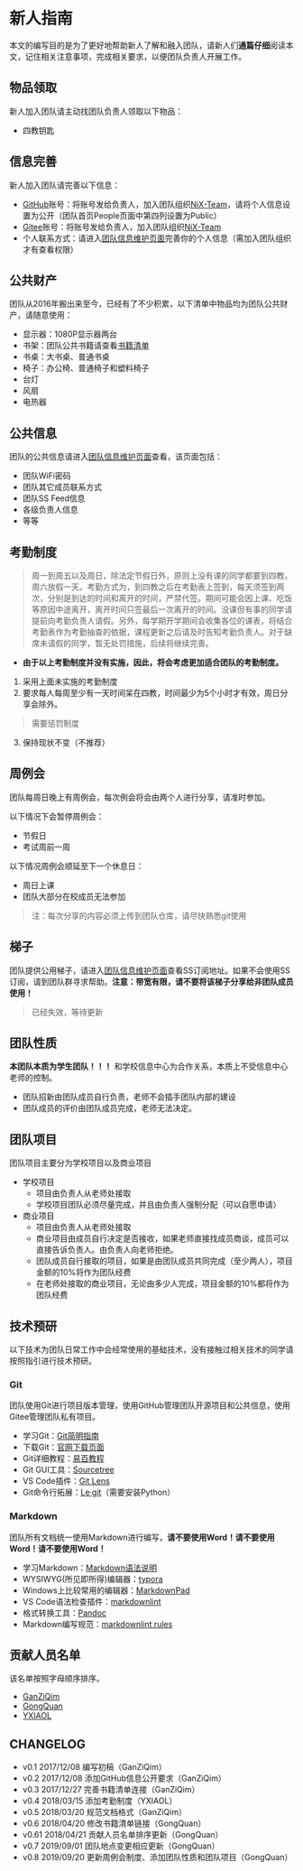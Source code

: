 # 新人指南

本文的编写目的是为了更好地帮助新人了解和融入团队，请新人们**通篇仔细**阅读本文，记住相关注意事项，完成相关要求，以便团队负责人开展工作。

## 物品领取

新人加入团队请主动找团队负责人领取以下物品：

* 四教钥匙

## 信息完善

新人加入团队请完善以下信息：

* [GitHub](https://github.com/)账号：将账号发给负责人，加入团队组织[NiX-Team](https://github.com/NiX-Team)，请将个人信息设置为公开（团队首页People页面中第四列设置为Public）
* [Gitee](https://gitee.com/)账号：将账号发给负责人，加入团队组织[NiX-Team](https://gitee.com/organizations/NiX-Team)
* 个人联系方式：请进入[团队信息维护页面](https://github.com/orgs/NiX-Team/projects/1)完善你的个人信息（需加入团队组织才有查看权限）

## 公共财产

团队从2016年搬出来至今，已经有了不少积累，以下清单中物品均为团队公共财产，请随意使用：

* 显示器：1080P显示器两台
* 书架：团队公共书籍请查看[书籍清单](https://github.com/NiX-Team/doc/blob/master/docs/booklist.md)
* 书桌：大书桌、普通书桌
* 椅子：办公椅、普通椅子和塑料椅子
* 台灯
* 风扇
* 电热器

## 公共信息

团队的公共信息请进入[团队信息维护页面](https://github.com/orgs/NiX-Team/projects/1)查看，该页面包括：

* 团队WiFi密码
* 团队其它成员联系方式
* 团队SS Feed信息
* 各级负责人信息
* 等等

## 考勤制度

>周一到周五以及周日，除法定节假日外，原则上没有课的同学都要到四教，周六放假一天。考勤方式为，到四教之后在考勤表上签到，每天须签到两次，分别是到达的时间和离开的时间，严禁代签。期间可能会因上课、吃饭等原因中途离开，离开时间只签最后一次离开的时间。没课但有事的同学请提前向考勤负责人请假。另外，每学期开学期间会收集各位的课表，将结合考勤表作为考勤抽查的依据，课程更新之后请及时告知考勤负责人。对于缺席未请假的同学，暂无处罚措施，后续将继续完善。


* **由于以上考勤制度并没有实施，因此，将会考虑更加适合团队的考勤制度。**
1. 采用上面未实施的考勤制度
2. 要求每人每周至少有一天时间呆在四教，时间最少为5个小时才有效，周日分享会除外。
>需要惩罚制度
3. 保持现状不变（不推荐）
## 周例会

团队每周日晚上有周例会，每次例会将会由两个人进行分享，请准时参加。

以下情况下会暂停周例会：

* 节假日
* 考试周前一周

以下情况周例会顺延至下一个休息日：

* 周日上课
* 团队大部分在校成员无法参加
>注：每次分享的内容必须上传到团队仓库，请尽快熟悉git使用

## 梯子

团队提供公用梯子，请进入[团队信息维护页面](https://github.com/orgs/NiX-Team/projects/1)查看SS订阅地址。如果不会使用SS订阅，请到团队群寻求帮助。**注意：带宽有限，请不要将该梯子分享给非团队成员使用！**
>已经失效，等待更新

## 团队性质
**本团队本质为学生团队！！！** 和学校信息中心为合作关系，本质上不受信息中心老师的控制。
* 团队招新由团队成员自行负责，老师不会插手团队内部的建设
* 团队成员的评价由团队成员完成，老师无法决定。

## 团队项目
团队项目主要分为学校项目以及商业项目
* 学校项目
    * 项目由负责人从老师处接取
    * 学校项目团队必须尽量完成，并且由负责人强制分配（可以自愿申请）
* 商业项目
    * 项目由负责人从老师处接取
    * 商业项目由成员自行决定是否接收，如果老师直接找成员商谈，成员可以直接告诉负责人。由负责人向老师拒绝。
    * 团队成员自行接取的项目，如果是由团队成员共同完成（至少两人），项目金额的10%将作为团队经费
    * 在老师处接取的商业项目，无论由多少人完成，项目金额的10%都将作为团队经费
## 技术预研

以下技术为团队日常工作中会经常使用的基础技术，没有接触过相关技术的同学请按照指引进行技术预研。

### Git

团队使用Git进行项目版本管理，使用GitHub管理团队开源项目和公共信息，使用Gitee管理团队私有项目。

* 学习Git：[Git简明指南](http://rogerdudler.github.io/git-guide/index.zh.html)
* 下载Git：[官网下载页面](https://git-scm.com/downloads)
* Git详细教程：[易百教程](http://www.yiibai.com/git/)
* Git GUI工具：[Sourcetree](https://www.sourcetreeapp.com/)
* VS Code插件：[Git Lens](https://marketplace.visualstudio.com/items?itemName=eamodio.gitlens)
* Git命令行拓展：[Le·git](http://www.git-legit.org/)（需要安装Python）

### Markdown

团队所有文档统一使用Markdown进行编写，**请不要使用Word！请不要使用Word！请不要使用Word！**

* 学习Markdown：[Markdown语法说明](http://wowubuntu.com/markdown/index.html)
* WYSIWYG(所见即所得)编辑器：[typora](https://www.typora.io/)
* Windows上比较常用的编辑器：[MarkdownPad](http://markdownpad.com/)
* VS Code语法检查插件：[markdownlint](https://marketplace.visualstudio.com/items?itemName=DavidAnson.vscode-markdownlint)
* 格式转换工具：[Pandoc](http://www.pandoc.org/)
* Markdown编写规范：[markdownlint rules](https://github.com/DavidAnson/markdownlint/blob/master/doc/Rules.md)
## 贡献人员名单

该名单按照字母顺序排序。

* [GanZiQim](https://github.com/ganziqim)
* [GongQuan](https://github.com/1997Gongquan)
* [YXIAOL](https://github.com/YXIAOL)

## CHANGELOG

* v0.1 2017/12/08 编写初稿（GanZiQim）
* v0.2 2017/12/08 添加GitHub信息公开要求（GanZiQim）
* v0.3 2017/12/27 完善书籍清单连接（GanZiQim）
* v0.4 2018/03/15 添加考勤制度（YXIAOL）
* v0.5 2018/03/20 规范文档格式（GanZiQim）
* v0.6 2018/04/20 修改书籍清单链接（GongQuan）
* v0.61 2018/04/21 贡献人员名单排序更新（GongQuan）
* v0.7 2019/09/01 团队地点变更相应更新（GongQuan）
* v0.8 2019/09/20 更新周例会制度、添加团队性质和团队项目（GongQuan）
